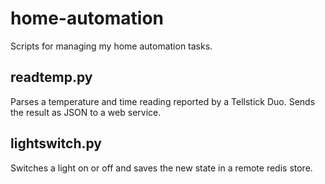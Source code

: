 home-automation
===============

Scripts for managing my home automation tasks.

readtemp.py
-----------
Parses a temperature and time reading reported by a Tellstick Duo. Sends the result as JSON to a web service.

lightswitch.py
--------------
Switches a light on or off and saves the new state in a remote redis store.
